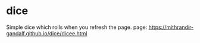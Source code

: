 # dice

Simple dice which rolls when you refresh the page.
page: https://mithrandir-gandalf.github.io/dice/dicee.html
